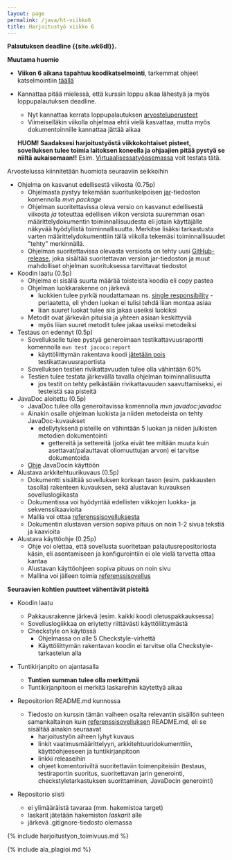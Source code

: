 ```yaml
---
layout: page
permalink: /java/ht-viikko6
title: Harjoitustyö viikko 6
---
```


**Palautuksen deadline {{site.wk6dl}}.**

**Muutama huomio**

- **Viikon 6 aikana tapahtuu koodikatselmointi**, tarkemmat ohjeet katselmointiin [täällä](https://github.com/ohjelmistotekniikka-hy/kevat-2021/blob/master/web/koodikatselmointi.md)
- Kannattaa pitää mielessä, että kurssin loppu alkaa lähestyä ja myös loppupalautuksen deadline.

  - Nyt kannattaa kerrata loppupalautuksen [arvosteluperusteet](https://github.com/ohjelmistotekniikka-hy/kevat-2021/blob/master/web/arvosteluperusteet.md)
  - Viimeiselläkin viikolla ohjelmaa ehtii vielä kasvattaa, mutta myös dokumentoinnille kannattaa jättää aikaa

  **HUOM! Saadaksesi harjoitustyöstä viikkokohtaiset pisteet, sovelluksen tulee toimia laitoksen koneella ja ohjaajien pitää pystyä se niiltä aukaisemaan!!** Esim. [Virtuaalisessatyöasemassa](https://vdi.helsinki.fi) voit testata tätä.

Arvostelussa kiinnitetään huomiota seuraaviin seikkoihin

- Ohjelma on kasvanut edellisestä viikosta (0.75p)
  - Ohjelmasta pystyy tekemään suorituskelpoisen [jar](https://github.com/ohjelmistotekniikka-hy/kevat-2021/blob/master/web/maven.md#jarin-generointi)-tiedoston komennolla _mvn package_
  - Ohjelman suoritettavissa oleva versio on kasvanut edellisestä viikosta _ja_ toteuttaa edellisen viikon versiota suuremman osan määrittelydokumentin toiminnallisuudesta eli jotain käyttäjälle näkyvää hyödyllistä toiminnallisuutta.
    Merkitse lisäksi tarkastusta varten määrittelydokumenttiin tällä viikolla tekemäsi toiminnallisuudet "tehty" merkinnällä.
  - Ohjelman suoritettavissa olevasta versiosta on tehty uusi [GitHub-release](https://github.com/ohjelmistotekniikka-hy/kevat-2021/blob/master/web/release.md), joka sisältää suoritettavan version jar-tiedoston ja muut mahdolliset ohjelman suorituksessa tarvittavat tiedostot
- Koodin laatu (0.5p)
  - Ohjelma ei sisällä suurta määrää toisteista koodia eli copy pastea
  - Ohjelman luokkarakenne on järkevä
    - luokkien tulee pyrkiä noudattamaan ns. [single responsibility](https://materiaalit.github.io/ohjelmointi-s17/part6/) -periaatetta, eli yhden luokan ei tulisi tehdä liian montaa asiaa
    - liian suuret luokat tulee siis jakaa useiksi luokiksi
  - Metodit ovat järkevän pituisia ja yhteen asiaan keskittyviä
    - myös liian suuret metodit tulee jakaa useiksi metodeiksi
- Testaus on edennyt (0.5p)
  - Sovellukselle tulee pystyä generoimaan testikattavuusraportti komennolla <code>mvn test jacoco:report</code>
    - käyttöliittymän rakentava koodi [jätetään pois](https://github.com/ohjelmistotekniikka-hy/kevat-2021/blob/master/web/maven.md#koodin-huomiotta-jättäminen-kattavuusraportissa) testikattavuusraportista
  - Sovelluksen testien rivikattavuuden tulee olla vähintään 60%
  - Testien tulee testata järkevällä tavalla ohjelman toiminnallisuutta
    - jos testit on tehty pelkästään rivikattavuuden saavuttamiseksi, ei testeistä saa pisteitä
- JavaDoc aloitettu (0.5p)
  - JavaDoc tulee olla generoitavissa komennolla _mvn javadoc:javadoc_
  - Ainakin osalle ohjelman luokista ja niiden metodeista on tehty JavaDoc-kuvaukset
    - edellytyksenä pisteille on vähintään 5 luokan ja niiden julkisten metodien dokumentointi
      - gettereitä ja settereitä (jotka eivät tee mitään muuta kuin asettavat/palauttavat oliomuuttujan arvon) ei tarvitse dokumentoida
  - [Ohje](https://github.com/ohjelmistotekniikka-hy/kevat-2021/blob/master/web/javadoc.md) JavaDocin käyttöön
- Alustava arkkitehtuurikuvaus (0.5p)
  - Dokumentti sisältää sovelluksen korkean tason (esim. pakkausten tasolla) rakenteen kuvauksen, sekä alustavan kuvauksen sovelluslogiikasta
  - Dokumentissa voi hyödyntää edellisten viikkojen luokka- ja sekvenssikaavioita
  - Mallia voi ottaa [referenssisovelluksesta](https://github.com/mluukkai/OtmTodoApp/blob/master/dokumentaatio/arkkitehtuuri.md#sovelluslogiikka)
  - Dokumentin alustavan version sopiva pituus on noin 1-2 sivua tekstiä ja kaavioita
- Alustava käyttöohje (0.25p)
  - Ohje voi olettaa, että sovellusta suoritetaan palautusrepositoriosta käsin, eli asentamiseen ja konfigurointiin ei ole vielä tarvetta ottaa kantaa
  - Alustavan käyttöohjeen sopiva pituus on noin sivu
  - Mallina voi jälleen toimia [referenssisovellus](https://github.com/mluukkai/OtmTodoApp/blob/master/dokumentaatio/kayttoohje.md)

**Seuraavien kohtien puutteet vähentävät pisteitä**

- Koodin laatu
  - Pakkausrakenne järkevä (esim. kaikki koodi oletuspakkauksessa)
  - Sovelluslogiikkaa on eriytetty riittävästi käyttöliittymästä
  - Checkstyle on käytössä
    - Ohjelmassa on alle 5 Checkstyle-virhettä
    - Käyttöliittymän rakentavan koodin ei tarvitse olla Checkstyle-tarkastelun alla
- Tuntikirjanpito on ajantasalla
  - **Tuntien summan tulee olla merkittynä**
  - Tuntikirjanpitoon ei merkitä laskareihin käytettyä aikaa
- Repositorion README.md kunnossa
  - Tiedosto on kurssin tämän vaiheen osalta relevantin sisällön suhteen samankaltainen kuin [referenssisovelluksen](https://github.com/mluukkai/OtmTodoApp) README.md, eli se sisältää ainakin seuraavat
    - harjoitustyön aiheen lyhyt kuvaus
    - linkit vaatimusmäärittelyyn, arkkitehtuuridokumenttiin, käyttöohjeeseen ja tuntikirjanpitoon
    - linkki releaseihin
    - ohjeet komentoriviltä suoritettaviin toimenpiteisiin (testaus, testiraportin suoritus, suoritettavan jarin generointi, checkstyletarkastuksen suorittaminen, JavaDocin generointi)
- Repositorio siisti

  - ei ylimääräistä tavaraa (mm. hakemistoa target)
  - laskarit jätetään hakemiston _laskarit_ alle
  - järkevä .gitignore-tiedosto olemassa

{% include harjoitustyon_toimivuus.md %}

{% include ala_plagioi.md %}
